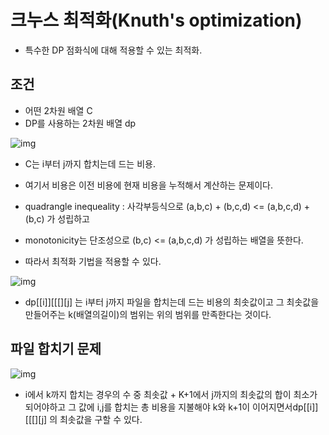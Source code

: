 # 크누스 최적화(Knuth's optimization)

* 특수한 DP 점화식에 대해 적용할 수 있는 최적화.

## 조건

* 어떤 2차원 배열 C
* DP를 사용하는 2차원 배열 dp

![img](https://t1.daumcdn.net/cfile/tistory/999039465A7D17441F)

* C는 i부터 j까지 합치는데 드는 비용.
* 여기서 비용은 이전 비용에 현재 비용을 누적해서 계산하는 문제이다.



* quadrangle inequeality : 사각부등식으로 (a,b,c) + (b,c,d) <= (a,b,c,d) + (b,c) 가 성립하고
* monotonicity는 단조성으로 (b,c) <= (a,b,c,d) 가 성립하는 배열을 뜻한다.



* 따라서 최적화 기법을 적용할 수 있다.

![img](https://t1.daumcdn.net/cfile/tistory/9943404B5A7D18EC0E)

* dp[[i]][[[][j] 는 i부터 j까지 파일을 합치는데 드는 비용의 최솟값이고 그 최솟값을 만들어주는 k(배열의길이)의 범위는 위의 범위를 만족한다는 것이다. 

## 파일 합치기 문제

![img](https://t1.daumcdn.net/cfile/tistory/996425365A7D359C08)

* i에서 k까지 합치는 경우의 수 중 최솟값 + K+1에서 j까지의 최솟값의 합이 최소가 되어야하고 그 값에 i,j를 합치는 총 비용을 지불해야 k와 k+1이 이어지면서dp[[i]][[[][j] 의 최솟값을 구할 수 있다.

